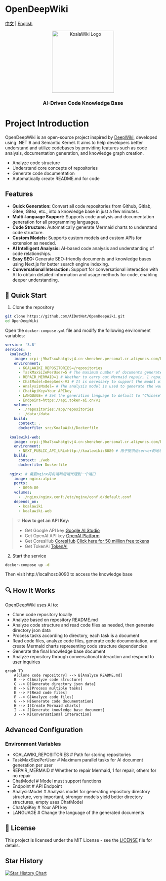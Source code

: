 # OpenDeepWiki

[中文](README.zh-CN.md) | [English](README.md)

<div align="center">
  <img src="https://github.com/user-attachments/assets/f91e3fe7-ef4d-4cfb-8b57-36eb1c449238" alt="KoalaWiki Logo" width="200" />
  <h3>AI-Driven Code Knowledge Base</h3>
</div>

# Project Introduction

OpenDeepWiki is an open-source project inspired by [DeepWiki](https://deepwiki.com/), developed using .NET 9 and Semantic Kernel. It aims to help developers better understand and utilize codebases by providing features such as code analysis, documentation generation, and knowledge graph creation.
- Analyze code structure
- Understand core concepts of repositories
- Generate code documentation
- Automatically create README.md for code

## Features

- **Quick Generation:** Convert all code repositories from Github, Gitlab, Gitee, Gitea, etc., into a knowledge base in just a few minutes.
- **Multi-language Support:** Supports code analysis and documentation generation for all programming languages.
- **Code Structure:** Automatically generate Mermaid charts to understand code structure.
- **Custom Models:** Supports custom models and custom APIs for extension as needed.
- **AI Intelligent Analysis:** AI-based code analysis and understanding of code relationships.
- **Easy SEO:** Generate SEO-friendly documents and knowledge bases using Next.js for better search engine indexing.
- **Conversational Interaction:** Support for conversational interaction with AI to obtain detailed information and usage methods for code, enabling deeper understanding.

## 🚀 Quick Start

1. Clone the repository
```bash
git clone https://github.com/AIDotNet/OpenDeepWiki.git
cd OpenDeepWiki
```

Open the `docker-compose.yml` file and modify the following environment variables:
```yaml
version: '3.8'
﻿services:
  koalawiki:
    image: crpi-j9ha7sxwhatgtvj4.cn-shenzhen.personal.cr.aliyuncs.com/koala-ai/koala-wiki
    environment:
      - KOALAWIKI_REPOSITORIES=/repositories
      - TaskMaxSizePerUser=5 # The maximum number of documents generated by AI processing for each user
      - REPAIR_MERMAID=1 # Whether to carry out Mermaid repair, 1 repair, no repair for the rest
      - ChatModel=DeepSeek-V3 # It is necessary to support the model of function
      - AnalysisModel= # The analysis model is used to generate the warehouse directory structure, which is very important. The stronger the model, the better the generated directory structure. If it is empty, use the ChatModel
      - ChatApiKey=Your APIkey
      - LANGUAGE= # Set the generation language to default to "Chinese"
      - Endpoint=https://api.token-ai.cn/v1
    volumes:
      - ./repositories:/app/repositories
      - ./data:/data
    build:
      context: .
      dockerfile: src/KoalaWiki/Dockerfile
      
  koalawiki-web:
    image: crpi-j9ha7sxwhatgtvj4.cn-shenzhen.personal.cr.aliyuncs.com/koala-ai/koala-wiki-web
    environment:
      - NEXT_PUBLIC_API_URL=http://koalawiki:8080 # 用于提供给server的地址
    build:
      context: ./web
      dockerfile: Dockerfile
      
  nginx: # 需要nginx将前端和后端代理到一个端口
    image: nginx:alpine
    ports:
      - 8090:80
    volumes:
      - ./nginx/nginx.conf:/etc/nginx/conf.d/default.conf
    depends_on:
      - koalawiki
      - koalawiki-web
```

> 💡 **How to get an API Key:**
> - Get Google API key [Google AI Studio](https://makersuite.google.com/app/apikey)
> - Get OpenAI API key [OpenAI Platform](https://platform.openai.com/api-keys)
> - Get CoresHub [CoresHub](https://console.coreshub.cn/xb3/maas/global-keys) [Click here for 50 million free tokens](https://account.coreshub.cn/signup?invite=ZmpMQlZxYVU=)
> - Get TokenAI [TokenAI](https://api.token-ai.cn/)

2. Start the service

```bash
docker-compose up -d
```
Then visit http://localhost:8090 to access the knowledge base

## 🔍 How It Works

OpenDeepWiki uses AI to:
 - Clone code repository locally
 - Analyze based on repository README.md
 - Analyze code structure and read code files as needed, then generate directory json data
 - Process tasks according to directory, each task is a document
 - Read code files, analyze code files, generate code documentation, and create Mermaid charts representing code structure dependencies
 - Generate the final knowledge base document
 - Analyze repository through conversational interaction and respond to user inquiries

```mermaid
graph TD
    A[Clone code repository] --> B[Analyze README.md]
    B --> C[Analyze code structure]
    C --> D[Generate directory json data]
    D --> E[Process multiple tasks]
    E --> F[Read code files]
    F --> G[Analyze code files]
    G --> H[Generate code documentation]
    H --> I[Create Mermaid charts]
    I --> J[Generate knowledge base document]
    J --> K[Conversational interaction]
```
## Advanced Configuration

### Environment Variables
  - KOALAWIKI_REPOSITORIES # Path for storing repositories
  - TaskMaxSizePerUser # Maximum parallel tasks for AI document generation per user
  - REPAIR_MERMAID # Whether to repair Mermaid, 1 for repair, others for no repair
  - ChatModel # Model must support functions
  - Endpoint # API Endpoint
  - AnalysisModel # Analysis model for generating repository directory structure, very important, stronger models yield better directory structures, empty uses ChatModel
  - ChatApiKey # Your API key
  - LANGUAGE # Change the language of the generated documents

## 📄 License
This project is licensed under the MIT License - see the [LICENSE](./LICENSE) file for details.

## Star History

[![Star History Chart](https://api.star-history.com/svg?repos=AIDotNet/OpenDeepWiki&type=Date)](https://www.star-history.com/#AIDotNet/OpenDeepWiki&Date)
